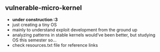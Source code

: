 ## vulnerable-micro-kernel
- **under construction :3**
- just creating a tiny OS
- mainly to understand exploit development from the ground up  
- analyzing patterns in stable kernels would’ve been better, but studying OS this semester so...  
- check resources.txt file for reference links
